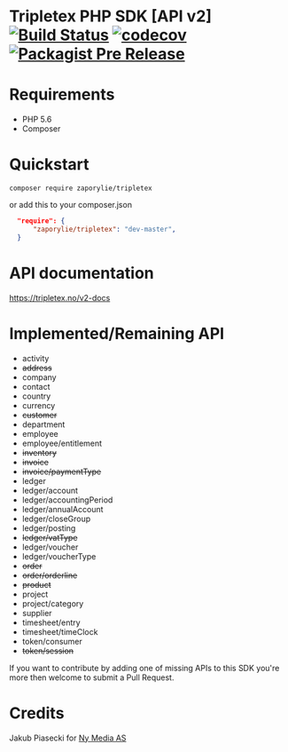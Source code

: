 Tripletex PHP SDK [API v2] [![Build Status](https://travis-ci.org/zaporylie/php-tripletex.svg?branch=master)](https://travis-ci.org/zaporylie/php-tripletex) [![codecov](https://codecov.io/gh/zaporylie/php-tripletex/branch/master/graph/badge.svg)](https://codecov.io/gh/zaporylie/php-tripletex) [![Packagist Pre Release](https://img.shields.io/packagist/vpre/zaporylie/tripletex.svg)](https://packagist.org/packages/zaporylie/tripletex) 
====================

# Requirements

- PHP 5.6
- Composer

# Quickstart
`composer require zaporylie/tripletex`

or add this to your composer.json

```json
  "require": {
      "zaporylie/tripletex": "dev-master",
  }
```

# API documentation

https://tripletex.no/v2-docs

# Implemented/Remaining API

- activity
- ~~address~~
- company
- contact
- country
- currency
- ~~customer~~
- department
- employee
- employee/entitlement
- ~~inventory~~
- ~~invoice~~
- ~~invoice/paymentType~~
- ledger
- ledger/account
- ledger/accountingPeriod
- ledger/annualAccount
- ledger/closeGroup
- ledger/posting
- ~~ledger/vatType~~
- ledger/voucher
- ledger/voucherType
- ~~order~~
- ~~order/orderline~~
- ~~product~~
- project
- project/category
- supplier
- timesheet/entry
- timesheet/timeClock
- token/consumer
- ~~token/session~~

If you want to contribute by adding one of missing APIs to this SDK you're more then welcome to submit a Pull Request.

# Credits

Jakub Piasecki for [Ny Media AS](https://www.nymedia.no)
